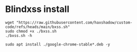 # Blindxss install
```
wget "https://raw.githubusercontent.com/haxshadow/custom-code/refs/heads/main/bxss.sh"
sudo chmod +x ./bxss.sh
./bxss.sh -h
```

```
sudo apt install ./google-chrome-stable*.deb -y
```
